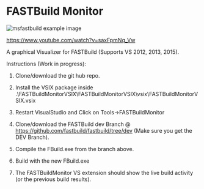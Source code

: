 # FASTBuild Monitor
![msfastbuild example image](http://dualsoftinc.com/wp-content/uploads/2016/09/FASTBuildMonitorScreenshot.png "msfastbuild example")

https://www.youtube.com/watch?v=saxFpmNq_Vw

A graphical Visualizer for FASTBuild (Supports VS 2012, 2013, 2015).

Instructions (Work in progress):

1) Clone/download the git hub repo.

2) Install the VSIX package inside .\FASTBuildMonitorVSIX\FASTBuildMonitorVSIX\vsix\FASTBuildMonitorVSIX.vsix

4) Restart VisualStudio and Click on Tools->FASTBuildMonitor

5) Clone/download the FASTBuild dev Branch @ https://github.com/fastbuild/fastbuild/tree/dev (Make sure you get the DEV Branch).

6) Compile the FBuild.exe from the branch above.

7) Build with the new FBuild.exe

8) The FASTBuildMonitor VS extension should show the live build activity (or the previous build results).
